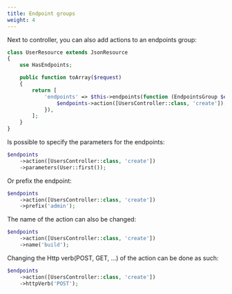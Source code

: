 ```yaml
---
title: Endpoint groups
weight: 4
---
```


Next to controller, you can also add actions to an endpoints group:

``` php
class UserResource extends JsonResource
{
    use HasEndpoints;

    public function toArray($request)
    {
        return [
            'endpoints' => $this->endpoints(function (EndpointsGroup $endpoints) {
                $endpoints->action([UsersController::class, 'create']);
            }),
        ];
    }
}
```

Is possible to specify the parameters for the endpoints:

```php
$endpoints
    ->action([UsersController::class, 'create'])
    ->parameters(User::first());
```

Or prefix the endpoint:

```php
$endpoints
    ->action([UsersController::class, 'create'])
    ->prefix('admin');
```

The name of the action can also be changed:

```php
$endpoints
    ->action([UsersController::class, 'create'])
    ->name('build');
```

Changing the Http verb(POST, GET, ...) of the action can be done as such:
 
```php
$endpoints
    ->action([UsersController::class, 'create'])
    ->httpVerb('POST');
```
